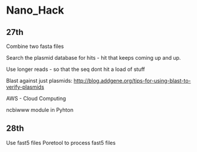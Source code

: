 # Nano_Hack

## 27th 
Combine two fasta files

Search the plasmid database for hits - hit that keeps coming up and up.

Use longer reads - so that the seq dont hit a load of stuff 


Blast against just plasmids:
http://blog.addgene.org/tips-for-using-blast-to-verify-plasmids


AWS - Cloud Computing

ncbiwww module in Pyhton

## 28th

Use fast5 files 
Poretool to process fast5 files
